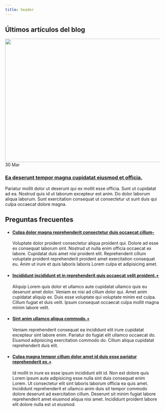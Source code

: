 ```yaml
---
title: header
---
```


<section class="grid gap-12 px-8 pt-20 pb-24 bg-gray-200 faqs md:grid-cols-2">
	<article>
		<h2 class="mb-8 text-3xl font-semibold">Últimos artículos del blog</h2>
		<div class="overflow-hidden bg-white rounded shadow-sm card p-2">
			<img
				src="https://picsum.photos/id/1/600/400"
				class="rounded-sm"
				alt=""
				width="600"
				height="400"
			/>
			<div class="py-8 px-7 card-body">
				<div class="gap-8 mb-4">
					<div>30 Mar</div>
					<h3>
						<a class="block text-blue-600 hover:text-black" href="./"
							>Ea deserunt tempor magna cupidatat eiusmod et officia.</a
						>
					</h3>
				</div>
				<div>
					Pariatur mollit dolor ut deserunt qui ex mollit esse officia. Sunt ut cupidatat ad ea.
					Nostrud quis id ut laborum excepteur est anim. Do dolor laborum aliqua laborum. Sunt
					exercitation consequat ut consectetur ut sunt duis qui culpa occaecat dolore magna.
				</div>
			</div>
		</div>
	</article>
	<article>
		<h2 class="mb-8 text-3xl font-semibold">Preguntas frecuentes</h2>
		<ul class="flex flex-col gap-8">
			<li>
				<h4 class="text-xl font-medium">
					<a
						class="flex items-center justify-between gap-4 text-gray-800 hover:text-black"
						href="./"
						><span class="w-full"
							>Culpa dolor magna reprehenderit consectetur duis occaecat cillum</span
						><span class="flex items-center justify-center w-6 h-6 text-white bg-black rounded"
							>-</span
						></a
					>
				</h4>
				<div class="visible mt-2 font-normal answer">
					Voluptate dolor proident consectetur aliqua proident qui. Dolore ad esse ex consequat
					laborum sint. Nostrud ut nulla enim officia occaecat ex labore. Cupidatat duis amet nisi
					proident elit. Reprehenderit cillum voluptate proident reprehenderit proident amet
					exercitation consequat eu. Anim ut irure et quis laboris laboris Lorem culpa et
					adipisicing amet.
				</div>
			</li>
			<li>
				<h4 class="text-xl font-medium">
					<a
						class="flex items-center justify-between gap-4 text-blue-600 hover:text-black"
						href="./"
						><span class="w-full"
							>Incididunt incididunt et in reprehenderit quis occaecat velit proident.</span
						><span
							class="flex items-center justify-center w-6 h-6 font-light text-white bg-black rounded"
							>+</span
						></a
					>
				</h4>
				<div class="invisible h-0 font-normal answer">
					Aliquip Lorem quis dolor et ullamco aute cupidatat ullamco quis eu deserunt amet dolor.
					Veniam ex nisi ad cillum dolor qui. Amet anim cupidatat aliquip ex. Duis esse voluptate
					qui voluptate minim est culpa. Cillum fugiat et duis velit. Ipsum consequat occaecat culpa
					mollit magna minim labore velit.
				</div>
			</li>
			<li>
				<h4 class="text-xl font-medium">
					<a
						class="flex items-center justify-between gap-4 text-blue-600 hover:text-black"
						href="./"
						><span class="w-full">Sint anim ullamco aliqua commodo.</span><span
							class="flex items-center justify-center w-6 h-6 font-light text-white bg-black rounded"
							>+</span
						></a
					>
				</h4>
				<div class="invisible h-0 font-normal answer">
					Veniam reprehenderit consequat ea incididunt elit irure cupidatat excepteur sint labore
					enim. Pariatur do fugiat elit ullamco occaecat do. Eiusmod adipisicing exercitation
					commodo do. Cillum aliqua cupidatat reprehenderit duis elit.
				</div>
			</li>
			<li>
				<h4 class="text-xl font-medium">
					<a
						class="flex items-center justify-between gap-4 text-blue-600 hover:text-black"
						href="./"
						><span class="w-full"
							>Culpa magna tempor cillum dolor amet id duis esse pariatur reprehenderit ex.</span
						><span
							class="flex items-center justify-center w-6 h-6 font-light text-white bg-black rounded"
							>+</span
						></a
					>
				</h4>
				<div class="invisible h-0 font-normal answer">
					Id mollit in irure ex esse ipsum incididunt elit id. Non est dolore quis Lorem ipsum aute
					adipisicing esse nulla sint duis consequat enim Lorem. Ut consectetur elit sint laboris
					laborum officia ea quis amet. Incididunt reprehenderit et ullamco anim duis sit tempor
					commodo dolore deserunt ad exercitation cillum. Deserunt sit minim fugiat labore
					reprehenderit amet eiusmod aliqua nisi amet. Incididunt proident labore elit dolore nulla
					est ut eiusmod.
				</div>
			</li>
		</ul>
	</article>
</section>
